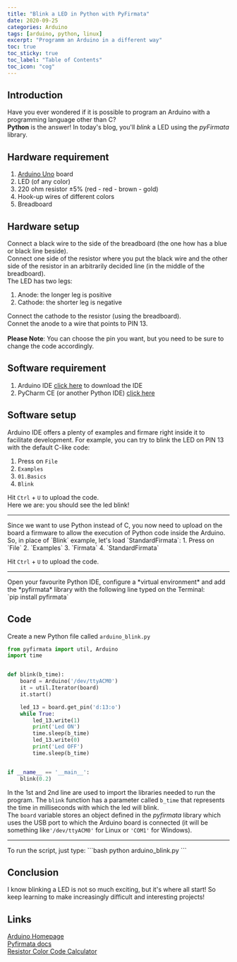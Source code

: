 ```yaml
---
title: "Blink a LED in Python with PyFirmata"
date: 2020-09-25
categories: Arduino
tags: [arduino, python, linux]
excerpt: "Programm an Arduino in a different way"
toc: true
toc_sticky: true
toc_label: "Table of Contents"
toc_icon: "cog"
---
```


## Introduction
Have you ever wondered if it is possible to program an Arduino with a programming language other than C?<br>
**Python** is the answer! In today's blog, you'll *blink* a LED using the *pyFirmata* library.

## Hardware requirement
1. [Arduino Uno](https://store.arduino.cc/arduino-uno-rev3) board
2. LED (of any color)
3. 220 ohm resistor <span>&#177;</span>5% (red - red - brown - gold)
4. Hook-up wires of different colors
5. Breadboard

## Hardware setup
Connect a black wire to the side of the breadboard (the one how has a blue or black line beside).<br>
Connect one side of the resistor where you put the black wire and the other side of the resistor in an arbitrarily decided line (in the middle of the breadboard).<br>
The LED has two legs:
1. Anode: the longer leg is positive
2. Cathode: the shorter leg is negative

Connect the cathode to the resistor (using the breadboard).<br>
Connet the anode to a wire that points to PIN 13.<br><br>
**Please Note**: You can choose the pin you want, but you need to be sure to change the code accordingly.<br>

## Software requirement
1. Arduino IDE
   [click here](https://www.arduino.cc/en/Main/Software) to download the IDE
2. PyCharm CE (or another Python IDE)
   [click here](https://www.jetbrains.com/pycharm/)

## Software setup
Arduino IDE offers a plenty of examples and firmare right inside it to facilitate development. For example, you can try to blink the LED on PIN 13 with the default C-like code:<br>
1. Press on `File`
2. `Examples`
3. `01.Basics`
4. `Blink`

Hit `Ctrl` + `U` to upload the code.<br>
Here we are: you should see the led blink!
<hr>
Since we want to use Python instead of C, you now need to upload on the board a firmware to allow the execution of Python code inside the Arduino.<br>
So, in place of `Blink` example, let's load `StandardFirmata`:
1. Press on `File`
2. `Examples`
3. `Firmata`
4. `StandardFirmata`

Hit `Ctrl` + `U` to upload the code.
<hr>
Open your favourite Python IDE, configure a *virtual environment* and add the *pyfirmata* library with the following line typed on the Terminal:<br>
`pip install pyfirmata`

## Code
Create a new Python file called `arduino_blink.py`
```python
from pyfirmata import util, Arduino
import time


def blink(b_time):
    board = Arduino('/dev/ttyACM0')
    it = util.Iterator(board)
    it.start()

    led_13 = board.get_pin('d:13:o')
    while True:
        led_13.write(1)
        print('Led ON')
        time.sleep(b_time)
        led_13.write(0)
        print('Led OFF')
        time.sleep(b_time)


if __name__ == '__main__':
    blink(0.2)
```

In the 1st and 2nd line are used to import the libraries needed to run the program. The `blink` function has a parameter called `b_time` that represents the time in milliseconds with which the led will blink.<br>
The `board` variable stores an object defined in the *pyfirmata* library which uses the USB port to which the Arduino board is connected (it will be something like`'/dev/ttyACM0'` for Linux or `'COM1'` for Windows).
<hr>
To run the script, just type:
```bash
python arduino_blink.py
```

## Conclusion
I know blinking a LED is not so much exciting, but it's where all start! So keep learning to make increasingly difficult and interesting projects!

## Links
[Arduino Homepage](https://www.arduino.cc/)<br>
[Pyfirmata docs](https://pyfirmata.readthedocs.io/en/latest/)<br>
[Resistor Color Code Calculator](https://www.digikey.com/en/resources/conversion-calculators/conversion-calculator-resistor-color-code)<br>
